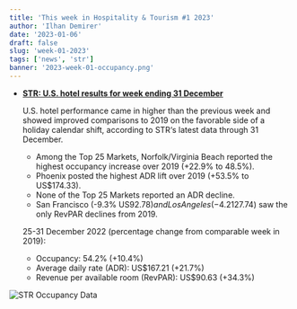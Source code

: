 ```yaml
---
title: 'This week in Hospitality & Tourism #1 2023'
author: 'Ilhan Demirer'
date: '2023-01-06'
draft: false
slug: 'week-01-2023'
tags: ['news', 'str']
banner: '2023-week-01-occupancy.png'
---
```


- **[STR: U.S. hotel results for week ending 31 December](https://str.com/press-release/str-us-hotel-results-week-ending-31-december)**

  U.S. hotel performance came in higher than the previous week and showed improved comparisons to 2019 on the favorable side of a holiday calendar shift, according to STR‘s latest data through 31 December.

  - Among the Top 25 Markets, Norfolk/Virginia Beach reported the highest occupancy increase over 2019 (+22.9% to 48.5%).
  - Phoenix posted the highest ADR lift over 2019 (+53.5% to US$174.33).
  - None of the Top 25 Markets reported an ADR decline.
  - San Francisco (-9.3% US$92.78) and Los Angeles (-4.2% to US$127.74) saw the only RevPAR declines from 2019.

  25-31 December 2022 (percentage change from comparable week in 2019):

  - Occupancy: 54.2% (+10.4%)
  - Average daily rate (ADR): US$167.21 (+21.7%)
  - Revenue per available room (RevPAR): US$90.63 (+34.3%)

![STR Occupancy Data](/images/blogimages/2023-week-01-occupancy.png)

